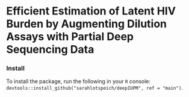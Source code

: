 # Efficient Estimation of Latent HIV Burden by Augmenting Dilution Assays with Partial Deep Sequencing Data
### Install
To install the package, run the following in your `R` console: 
`devtools::install_github("sarahlotspeich/deepIUPM", ref = "main")`.
